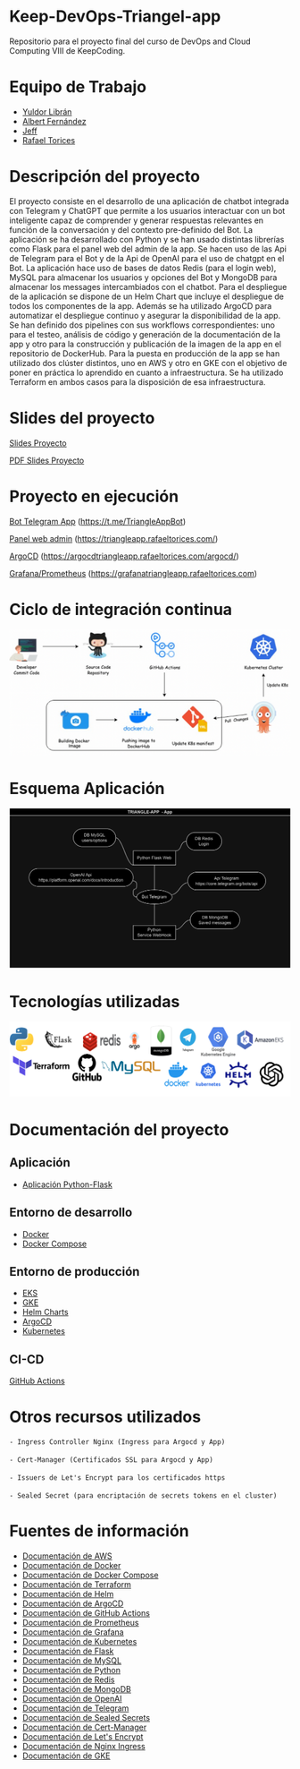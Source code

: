 # Keep-DevOps-Triangel-app

Repositorio para el proyecto final del curso de DevOps and Cloud Computing VIII de KeepCoding.

# Equipo de Trabajo

- [Yuldor Librán](https://github.com/YuldiKeepCoding)
- [Albert Fernández](https://github.com/albertferal)
- [Jeff](https://github.com/jeffersonnc)
- [Rafael Torices](https://github.com/RafaTorices)

# Descripción del proyecto

El proyecto consiste en el desarrollo de una aplicación de chatbot integrada con Telegram y ChatGPT que permite a los usuarios interactuar con un bot inteligente capaz de comprender y generar respuestas relevantes en función de la conversación y del contexto pre-definido del Bot.
La aplicación se ha desarrollado con Python y se han usado distintas librerías como Flask para el panel web del admin de la app. Se hacen uso de las Api de Telegram para el Bot y de la Api de OpenAI para el uso de chatgpt en el Bot.
La aplicación hace uso de bases de datos Redis (para el login web), MySQL para almacenar los usuarios y opciones del Bot y MongoDB para almacenar los messages intercambiados con el chatbot.
Para el despliegue de la aplicación se dispone de un Helm Chart que incluye el despliegue de todos los componentes de la app. Además se ha utilizado ArgoCD para automatizar el despliegue continuo y asegurar la disponibilidad de la app. Se han definido dos pipelines con sus workflows correspondientes: uno para el testeo, análisis de código y generación de la documentación de la app y otro para la construcción y publicación de la imagen de la app en el repositorio de DockerHub. Para la puesta en producción de la app se han utilizado dos clúster distintos, uno en AWS y otro en GKE con el objetivo de poner en práctica lo aprendido en cuanto a infraestructura. Se ha utilizado Terraform en ambos casos para la disposición de esa infraestructura.

# Slides del proyecto

[Slides Proyecto](https://gamma.app/public/TriangleApp-eljdi2m11v1j4uh)

[PDF Slides Proyecto](#)


# Proyecto en ejecución

[Bot Telegram App](https://t.me/TriangleAppBot) (https://t.me/TriangleAppBot)

[Panel web admin](https://triangleapp.rafaeltorices.com/) (https://triangleapp.rafaeltorices.com/)

[ArgoCD](https://argocdtriangleapp.rafaeltorices.com/argocd/) (https://argocdtriangleapp.rafaeltorices.com/argocd/)

[Grafana/Prometheus](https://grafanatriangleapp.rafaeltorices.com) (https://grafanatriangleapp.rafaeltorices.com)


# Ciclo de integración continua

![alt text](/doc_images/devops.png)

# Esquema Aplicación

![Alt text](/doc_images/triangle-app-app.png)


# Tecnologías utilizadas

![alt text](/doc_images/keep-project.png)

# Documentación del proyecto

## Aplicación

- [Aplicación Python-Flask](app/Readme.md)

## Entorno de desarrollo

- [Docker](#)
- [Docker Compose](#)

## Entorno de producción

- [EKS](/)
- [GKE](/cluster/Readme.md)
- [Helm Charts](/helm/Readme.md)
- [ArgoCD](/argocd/Readme.md)
- [Kubernetes](/k8s/Readme.md)

## CI-CD

[GitHub Actions](.github/workflows/README.md)

# Otros recursos utilizados

    - Ingress Controller Nginx (Ingress para Argocd y App)

    - Cert-Manager (Certificados SSL para Argocd y App)

    - Issuers de Let's Encrypt para los certificados https
    
    - Sealed Secret (para encriptación de secrets tokens en el cluster)

# Fuentes de información

- [Documentación de AWS](https://docs.aws.amazon.com/es_es/)
- [Documentación de Docker](https://docs.docker.com/)
- [Documentación de Docker Compose](https://docs.docker.com/compose/)
- [Documentación de Terraform](https://www.terraform.io/docs/index.html)
- [Documentación de Helm](https://helm.sh/docs/)
- [Documentación de ArgoCD](https://argo-cd.readthedocs.io/en/stable/)
- [Documentación de GitHub Actions](https://docs.github.com/es/actions)
- [Documentación de Prometheus](https://prometheus.io/docs/introduction/overview/)
- [Documentación de Grafana](https://grafana.com/docs/grafana/latest/)
- [Documentación de Kubernetes](https://kubernetes.io/docs/home/)
- [Documentación de Flask](https://flask.palletsprojects.com/en/1.1.x/)
- [Documentación de MySQL](https://dev.mysql.com/doc/)
- [Documentación de Python](https://docs.python.org/3/)
- [Documentación de Redis](https://redis.io/documentation)
- [Documentación de MongoDB](https://docs.mongodb.com/)
- [Documentación de OpenAI](https://beta.openai.com/docs/)
- [Documentación de Telegram](https://core.telegram.org/bots)
- [Documentación de Sealed Secrets](https://sealed-secrets.netlify.app/)
- [Documentación de Cert-Manager](https://cert-manager.io/docs/)
- [Documentación de Let's Encrypt](https://letsencrypt.org/docs/)
- [Documentación de Nginx Ingress](https://kubernetes.github.io/ingress-nginx/)
- [Documentación de GKE](https://cloud.google.com/kubernetes-engine?hl=es-419)


